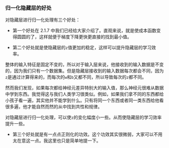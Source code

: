 ### 归一化隐藏层的好处
对隐藏层进行归一化处理有三个好处：

- 第一个好处在 2.1.7 中我们已经给大家介绍了。直观来说，就是使成本函数变得圆圆的了，这样就便于梯度下降更快更直接的找到最小值。

- 第二个好处就是使隐藏层的`z`值更加的稳定，这样可以提升隐藏层的学习效率。

整体的输入特征是固定不变的，所以对于输入层来说，他接收到的输入数据是不变的，因为我们只有一个数据集。但是隐藏层接收到的输入数据每次都会不同，因为`z`是通过计算得来的，而每次的`w`和`b`又都不同，所以导致每次的`z`都不同。

然而我们发现，如果每次都给神经元差异特别大的输入值，那么神经元很难从数据中学到东西。我觉得这与我们人类学习很类似。例如，如果我们拿不同的东西都给小孩子看一遍，其实他并不能学到什么。只有将同一个东西或者同一类东西给他看很多遍，他才能自然而然的从中找到共性和规律。

对隐藏层进行归一化处理，可以使`z`的变化幅度小一些。从而使隐藏层的学习效率提升一些。

- 第三个好处就是有一点点正则化的功效。这个功效其实很微弱，大家可以不用太在意这一点。我这里也只是简单地提一下。